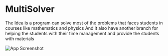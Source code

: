 
# MultiSolver

The Idea is a program can solve most of the problems that faces students in courses like mathematics and physics And it also have another branch for helping the students with their time management and provide the students with materials

![App Screenshot](https://res.cloudinary.com/ein39/image/upload/v1650837493/solver_bgu9nk.png)

